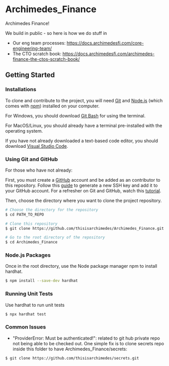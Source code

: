 # Archimedes_Finance

Archimedes Finance!

We build in public - so here is how we do stuff in

-   Our eng team processes: https://docs.archimedesfi.com/core-engineering-team/
-   The CTO scratch book: https://docs.archimedesfi.com/archimedes-finance-the-ctos-scratch-book/

## Getting Started

### Installations

To clone and contribute to the project, you will need [Git](https://git-scm.com/downloads) and [Node.js](https://nodejs.org/en/download/) (which comes with [npm](https://www.npmjs.com/)) installed on your computer.

For Windows, you should download [Git Bash](https://gitforwindows.org/) for using the terminal.

For MacOS/Linux, you should already have a terminal pre-installed with the operating system.

If you have not already downloaded a text-based code editor, you should download [Visual Studio Code](https://code.visualstudio.com/).

### Using Git and GitHub

For those who have not already:

First, you must create a [GitHub](https://github.com/) account and be added as an contributor to this repository. Follow this [guide](https://docs.github.com/en/authentication/connecting-to-github-with-ssh) to generate a new SSH key and add it to your GitHub account. For a refresher on Git and GitHub, watch this [tutorial](https://www.youtube.com/watch?v=tRZGeaHPoaw).

Then, choose the directory where you want to clone the project repository.
```bash
# Choose the directory for the repository
$ cd PATH_TO_REPO

# Clone this repository
$ git clone https://github.com/thisisarchimedes/Archimedes_Finance.git

# Go to the root directory of the repository
$ cd Archimedes_Finance
```

### Node.js Packages

Once in the root directory, use the Node package manager npm to install hardhat. 

```bash
$ npm install --save-dev hardhat
```

### Running Unit Tests

Use hardhat to run unit tests

```bash
$ npx hardhat test
```

### Common Issues

- "ProviderError: Must be authenticated!": related to git hub private repo not being able to be checked out. One simple fix is to clone secrets repo inside this folder to have Archimedes_Finance/secrets:
```bash
$ git clone https://github.com/thisisarchimedes/secrets.git
```